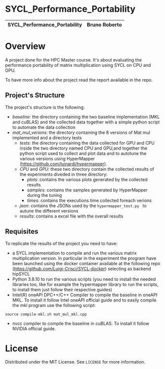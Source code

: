 <!-- Title -->

# SYCL_Performance_Portability
|**SYCL_Performance_Portability**|**Bruno Roberto**| 
|---|---|

# **Overview**
A project done for the HPC Master course. It's about evaluating the performance portability of matrix multiplication using SYCL on CPU and GPU. 

To have more info about the project read the report available in the repo.

## **Project's Structure**
The project's structure is the following:
- *baseline*: the directory containing the two baseline implementation (MKL and cuBLAS) and the collected data together with a simple python script to automate the data collection
- *mat_mul_verions*: the directory containing the 8 versions of Mat mul implemented and a directory tests 
    - *tests*: the directory containing the data collected for GPU and CPU inside the two directory named CPU and GPU,and together the python script used to collect and plot data and to autotune the various versions using HyperMapper (https://github.com/luinardi/hypermapper).
    - *CPU* and *GPU*: these two directory contain the collected results of the experiments diveded in three directory: 
        - *plots*: contains the various plots generated by the collected results
        - *samples*: contains the samples generated by HyperMapper during the tuning 
        - *times*: contains the executions time collected foreach verions
    - *json*: contains the JSONs used by the `hypermapper_test.py ` to autune the different versions
    - *results*: contains a excel file with the overall results

## **Requisites**
To replicate the results of the project you need to have:
- a SYCL implementation to compile and run the various matrix multiplication version. In particular in the experiment the program have been launched using the docker container available at the following repo (https://github.com/Luigi-Crisci/SYCL-docker) selecting as backend hipSYCL
- Python 3.8.10 to run the various scripts (you need to install the needed libraries too, like for example the hypermapper library to run the scripts, to install them just follow their respective guides)
- Intel(R) oneAPI DPC++/C++ Compiler to compile the baseline in oneAPI MKL. To install it follow Intel oneAPI official guide and to easily compile the mkl program use the following script:
```
source compile-mkl.sh mat_mul_mkl.cpp
```
- nvcc compiler to compile the baseline in cuBLAS. To install it follow NVIDIA official guide.


# **License**

Distributed under the MIT License. See `LICENSE` for more information.


<!-- MARKDOWN LINKS & IMAGES -->
<!-- https://www.markdownguide.org/basic-syntax/#reference-style-links -->
[contributors-shield]: https://img.shields.io/github/contributors/github_username/repo.svg?style=for-the-badge
[contributors-url]: https://github.com/github_username/repo/graphs/contributors
[forks-shield]: https://img.shields.io/github/forks/github_username/repo.svg?style=for-the-badge
[forks-url]: https://github.com/github_username/repo/network/members
[stars-shield]: https://img.shields.io/github/stars/github_username/repo.svg?style=for-the-badge
[stars-url]: https://github.com/github_username/repo/stargazers
[issues-shield]: https://img.shields.io/github/issues/github_username/repo.svg?style=for-the-badge
[issues-url]: https://github.com/github_username/repo/issues
[license-shield]: https://img.shields.io/github/license/github_username/repo.svg?style=for-the-badge
[license-url]: https://github.com/github_username/repo/blob/master/LICENSE.txt
[linkedin-shield]: https://img.shields.io/badge/-LinkedIn-black.svg?style=for-the-badge&logo=linkedin&colorB=555
[linkedin-url]: https://linkedin.com/in/github_username
